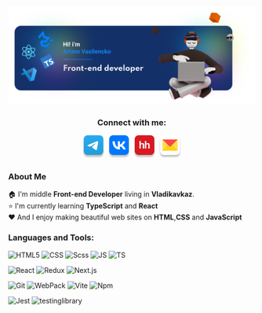 <div align="center"> <img src="./assets/main-banner.png" alt="in-icon"> </div>

<div align="center">
    <h3>Connect with me:</h3>  
    
<a href="https://t.me/freddypopa1" target="_blank">![tg-icon](/assets/icon-connect/tg.png)</a>
<a href="https://vk.com/epifanovloh" target="_blank">![vk-icon](/assets/icon-connect/vk.png)</a>
<a href="https://vladikavkaz.hh.ru/resume/7a0a3ca3ff0cbd17ef0039ed1f56456774796a" target="_blank">![hh-icon](/assets/icon-connect/hh.png)</a>
<a href="mailto:artem.vasilencko1@yandex.ru" target="_blank">![mail-icon](/assets/icon-connect/mail.png)</a>
</div>

### About Me

🏠 I'm middle **Front-end Developer** living in **Vladikavkaz**.  
⭐ I'm currently learning **TypeScript** and **React**  
❤️ And I enjoy making beautiful web sites on **HTML**,**CSS** and **JavaScript**

### Languages and Tools:

![HTML5](https://img.shields.io/badge/-HTML5-090909?style=plastic&logo=html5)
![CSS](https://img.shields.io/badge/-CSS-090909?style=plastic&logo=css3)
![Scss](https://img.shields.io/badge/-Scss-090909?style=plastic&logo=Sass)
![JS](https://img.shields.io/badge/-JS-090909?style=plastic&logo=javascript)
![TS](https://img.shields.io/badge/-TS-090909?style=plastic&logo=TypeScript)

![React](https://img.shields.io/badge/-React-090909?style=plastic&logo=react)
![Redux](https://img.shields.io/badge/-Redux_|_RTK-090909?style=plastic&logo=Redux)
![Next.js](https://img.shields.io/badge/-Next.js-090909?style=plastic&logo=Next.js)

![Git](https://img.shields.io/badge/-Git-090909?style=plastic&logo=git)
![WebPack](https://img.shields.io/badge/-WebPack-090909?style=plastic&logo=webpack)
![Vite](https://img.shields.io/badge/-Vite-090909?style=plastic&logo=vite)
![Npm](https://img.shields.io/badge/-NPM-090909?style=plastic&logo=npm)

![Jest](https://img.shields.io/badge/-Jest-000000?style=plastic&logo=Jest)
![testinglibrary](https://img.shields.io/badge/-Testing_Library-000000?style=plastic&logo=testinglibrary)
